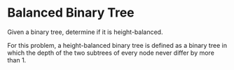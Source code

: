# Balanced Binary Tree

Given a binary tree, determine if it is height-balanced.  

For this problem, a height-balanced binary tree is defined as a binary tree in which the depth of the two subtrees of every node never differ by more than 1.  

